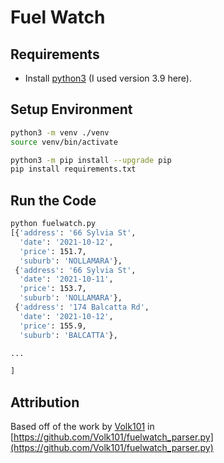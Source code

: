 # Fuel Watch

## Requirements

- Install [python3](https://www.python.org/downloads/) (I used version 3.9 here).

## Setup Environment

```bash
python3 -m venv ./venv
source venv/bin/activate

python3 -m pip install --upgrade pip
pip install requirements.txt
```

## Run the Code

```bash
python fuelwatch.py
[{'address': '66 Sylvia St',
  'date': '2021-10-12',
  'price': 151.7,
  'suburb': 'NOLLAMARA'},
 {'address': '66 Sylvia St',
  'date': '2021-10-11',
  'price': 153.7,
  'suburb': 'NOLLAMARA'},
 {'address': '174 Balcatta Rd',
  'date': '2021-10-12',
  'price': 155.9,
  'suburb': 'BALCATTA'},

...

]
```

## Attribution

Based off of the work by [Volk101](https://github.com/Volk101) in [https://github.com/Volk101/fuelwatch_parser.py](https://github.com/Volk101/fuelwatch_parser.py)
